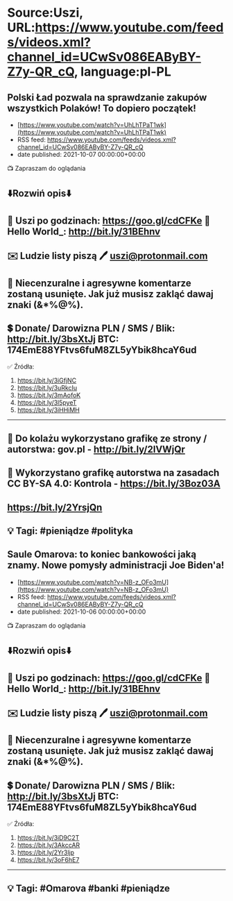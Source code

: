 # Source:Uszi, URL:https://www.youtube.com/feeds/videos.xml?channel_id=UCwSv086EAByBY-Z7y-QR_cQ, language:pl-PL

## Polski Ład pozwala na sprawdzanie zakupów wszystkich Polaków! To dopiero początek!
 - [https://www.youtube.com/watch?v=UhLhTPaT1wk](https://www.youtube.com/watch?v=UhLhTPaT1wk)
 - RSS feed: https://www.youtube.com/feeds/videos.xml?channel_id=UCwSv086EAByBY-Z7y-QR_cQ
 - date published: 2021-10-07 00:00:00+00:00

📺 Zapraszam do oglądania

⬇️Rozwiń opis⬇️
------------------------------------------------------------
👀 Uszi po godzinach: https://goo.gl/cdCFKe
👀 Hello World_: http://bit.ly/31BEhnv
------------------------------------------------------------
✉️ Ludzie listy piszą 
🖊️ uszi@protonmail.com
------------------------------------------------------------
👺 Niecenzuralne i agresywne komentarze zostaną usunięte.  Jak już musisz zakląć dawaj znaki (&*%@%).
------------------------------------------------------------
💲 Donate/ Darowizna
PLN / SMS / Blik: http://bit.ly/3bsXtJj
BTC: 174EmE88YFtvs6fuM8ZL5yYbik8hcaY6ud
-------------------------------------------------------------
✅ Źródła:
1. https://bit.ly/3iGfjNC
2. https://bit.ly/3uRkcIu
3. https://bit.ly/3mAofoK
4. https://bit.ly/3l5pyeT
5. https://bit.ly/3iHHiMH
---------------------------------------------------------------
🎴 Do kolażu wykorzystano grafikę ze strony / autorstwa: 
gov.pl - http://bit.ly/2lVWjQr
---------------------------------------------------------------
🎴 Wykorzystano grafikę autorstwa na zasadach CC BY-SA 4.0:
Kontrola - https://bit.ly/3Boz03A
---
https://bit.ly/2YrsjQn
---------------------------------------------------------------
💡 Tagi: #pieniądze #polityka
--------------------------------------------------------------

## Saule Omarova: to koniec bankowości jaką znamy. Nowe pomysły administracji Joe Biden'a!
 - [https://www.youtube.com/watch?v=NB-z_OFo3mU](https://www.youtube.com/watch?v=NB-z_OFo3mU)
 - RSS feed: https://www.youtube.com/feeds/videos.xml?channel_id=UCwSv086EAByBY-Z7y-QR_cQ
 - date published: 2021-10-06 00:00:00+00:00

📺 Zapraszam do oglądania

⬇️Rozwiń opis⬇️
------------------------------------------------------------
👀 Uszi po godzinach: https://goo.gl/cdCFKe
👀 Hello World_: http://bit.ly/31BEhnv
------------------------------------------------------------
✉️ Ludzie listy piszą 
🖊️ uszi@protonmail.com
------------------------------------------------------------
👺 Niecenzuralne i agresywne komentarze zostaną usunięte.  Jak już musisz zakląć dawaj znaki (&*%@%).
------------------------------------------------------------
💲 Donate/ Darowizna
PLN / SMS / Blik: http://bit.ly/3bsXtJj
BTC: 174EmE88YFtvs6fuM8ZL5yYbik8hcaY6ud
-------------------------------------------------------------
✅ Źródła:
1. https://bit.ly/3iD9C2T
2. https://bit.ly/3AkccAR
3. https://bit.ly/2Yr3ljp
4. https://bit.ly/3oF6hE7
---------------------------------------------------------------
💡 Tagi: #Omarova #banki #pieniądze
--------------------------------------------------------------

